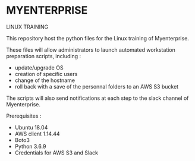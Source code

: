 # MYENTERPRISE
LINUX TRAINING

This repository host the python files for the Linux training of Myenterprise.

These files will allow administrators to launch automated workstation preparation scripts, including :

- update/upgrade OS
- creation of specific users
- change of the hostname
- roll back with a save of the personnal folders to an AWS S3 bucket 

The scripts will also send notifications at each step to the slack channel of Myenterprise.

Prerequisites :

- Ubuntu 18.04
- AWS client 1.14.44
- Boto3
- Python 3.6.9
- Credentials for AWS S3 and Slack

